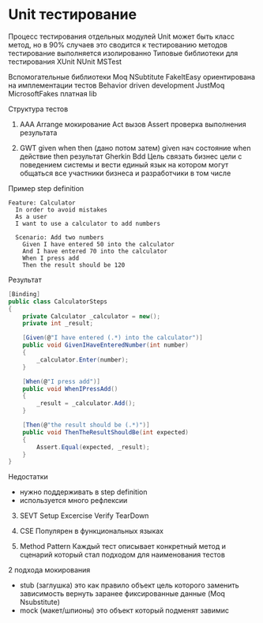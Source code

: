 # Unit тестирование
Процесс тестирования отдельных модулей
Unit может быть класс метод, но в 90% случаев это сводится к тестированию методов
тестирование выполняется изолированно
Типовые библиотеки для тестирования
XUnit
NUnit
MSTest

Вспомогательные библиотеки
Moq
NSubtitute
FakeItEasy ориентирована на имплементации тестов Behavior driven development
JustMoq 
MicrosoftFakes платная lib

Структура тестов
1. AAA
Arrange мокирование
Act вызов
Assert проверка выполнения результата

2. GWT given when then (дано потом затем)
given нач состояние
when действие
then результат
Gherkin Bdd
Цель связать бизнес цели с поведением системы и вести единый язык на котором могут общаться все участники бизнеса и разработчики в том числе

Пример
step definition
```
Feature: Calculator
  In order to avoid mistakes
  As a user
  I want to use a calculator to add numbers

  Scenario: Add two numbers
    Given I have entered 50 into the calculator
    And I have entered 70 into the calculator
    When I press add
    Then the result should be 120
```

Результат 

```csharp
[Binding]
public class CalculatorSteps
{
    private Calculator _calculator = new();
    private int _result;

    [Given(@"I have entered (.*) into the calculator")]
    public void GivenIHaveEnteredNumber(int number)
    {
        _calculator.Enter(number);
    }

    [When(@"I press add")]
    public void WhenIPressAdd()
    {
        _result = _calculator.Add();
    }

    [Then(@"the result should be (.*)")]
    public void ThenTheResultShouldBe(int expected)
    {
        Assert.Equal(expected, _result);
    }
}
```

Недостатки
- нужно поддерживать в step definition
- используется много рефлексии

3. SEVT
Setup Excercise Verify TearDown

4. CSE
Популярен в функциональных языках

5. Method Pattern
Каждый тест описывает конкретный метод и сценарий который стал подходом для наименования тестов

2 подхода мокирования
- stub (заглушка) это как правило объект цель которого заменить зависимость вернуть заранее фиксированные данные (Moq Nsubstitute)
- mock (макет/шпионы) это объект который подменят завимис
